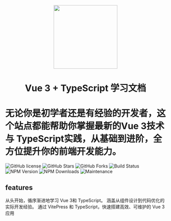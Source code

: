 <p align="center">
<img src="https://yian2909-bucket.oss-cn-hangzhou.aliyuncs.com/doc.jpg" style="width:200px"/>
</p>
<h1 align="center">Vue 3 + TypeScript 学习文档</h1>
<p align="center">
<h1>无论你是初学者还是有经验的开发者，这个站点都能帮助你掌握最新的Vue 3技术与 TypeScript实践，从基础到进阶，全方位提升你的前端开发能力。</h1>
</p>

<p>

![GitHub license](https://img.shields.io/github/license/yian2909/vue3-ts-docs)
![GitHub Stars](https://img.shields.io/github/stars/yian2909/vue3-ts-docs)
![GitHub Forks](https://img.shields.io/github/forks/yian2909/vue3-ts-docs)
![Build Status](https://img.shields.io/github/workflow/status/yian2909/vue3-ts-docs/CI)
![NPM Version](https://img.shields.io/npm/v/vue)
![NPM Downloads](https://img.shields.io/npm/dw/vue)
![Maintenance](https://img.shields.io/maintenance/yes/2024)

</p>

## features
从头开始，循序渐进地学习 Vue 3和 TypeScript。
涵盖从组件设计到代码优化的实际开发经验。
通过 VitePress 和 TypeScript，快速搭建高效、可维护的 Vue 3 应用